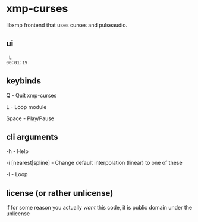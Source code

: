 # xmp-curses

libxmp frontend that uses curses and pulseaudio.

## ui

```
 L
00:01:19
```

## keybinds

Q - Quit xmp-curses

L - Loop module

Space - Play/Pause

## cli arguments

-h - Help

-i [nearest|spline] - Change default interpolation (linear) to one of these

-l - Loop

## license (or rather unlicense)

if for some reason you actually *want* this code, it is public domain under the unlicense
